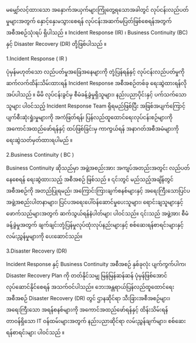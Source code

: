 မမျှော်လင့်ထားသော အနှောက်အယှက်များကြုံတွေ့ရသောအခါတွင် လုပ်ငန်းလည်ပတ်မှုများအတွက် နှောင့်နှေးမသွားစေရန် လုပ်ငန်းအဆက်မပြတ်ဖြစ်စေရန်အတွက် အစီအစဉ်သုံးရပ် ရှိပါသည် ။ Incident Response (IR) ၊ Business Continuity (BC) နှင့် Disaster Recovery (DR) တို့ဖြစ်ပါသည် ။

1.Incident Response ( IR )

ပုံမှန်မဟုတ်သော လည်ပတ်မှုအခြေအနေများကို တုံ့ပြန်ရန်နှင့် လုပ်ငန်းလည်ပတ်မှုကို ဆက်လက်ထိန်းသိမ်းထားရန် Incident Response အစီအစဉ်တစ်ခု ရေးဆွဲထားရန်လိုအပ်ပါသည် ။ မိမိ လုပ်ငန်းခွင်မှ စီမံခန့်ခွဲမှုရှိသူများ၊ နည်းပညာပိုင်းနှင့် ပက်သက်သောသူများ ပါ၀င်သည့် Incident Response Team ရှိရမည်ဖြစ်ပြီး အဖြစ်အပျက်ကြောင့် ပျက်စီးဆုံးရှုံးမှုများကို အကဲဖြတ်ရန်၊ ပြန်လည်ထူထောင်ရေးလုပ်ငန်းစဉ်များကို အကောင်အထည်ဖော်ရန်နှင့် ထပ်ဖြစ်ခြင်းမှ ကာကွယ်ရန် အနာဂတ်အစီအမံများကို ရေးဆွဲသတ်မှတ်ထားရပါမည် ။

2.Business Continuity ( BC )

Business Continuity ဆိုသည်မှာ အဖွဲ့အစည်းအား အကျပ်အတည်းအတွင်း လည်ပတ်နေစေရန် ရေးဆွဲထားသည့် အစီအစဉ် ဖြစ်သည် ။ ၎င်းတွင် မည်သည့်အချိန်တွင် အစီအစဉ်ကို အတည်ပြုရမည်၊ အကြောင်းကြားချက်စနစ်များနှင့် အရေးကြီးသောပြင်ပအဖွဲ့အစည်းပါတနာများ၊ ပြင်ပအရေးပေါ်ဝန်ဆောင်မှုပေးသူများ၊ ရောင်းချသူများနှင့် ဖောက်သည်များအတွက် ဆက်သွယ်ရန်နံပါတ်များ ပါဝင်သည်။ ၎င်းသည် အဖွဲ့အား စီမံခန့်ခွဲမှုအတွက် ချက်ချင်းတုံ့ပြန်မှုလုပ်ထုံးလုပ်နည်းများနှင့် စစ်ဆေးရန်စာရင်းများနှင့် လမ်းညွှန်မှုများကို ပေးဆောင်သည်။

3.Disaster Recovery (DR)

Incident Response နှင့် Business Continuity အစီအစဉ် နှစ်ခုလုံး ပျက်ကွက်ပါက၊ Disaster Recovery Plan ကို တတ်နိုင်သမျှ မြန်မြန်ဆန်ဆန် ပုံမှန်ဖြစ်အောင် လုပ်ဆောင်နိုင်စေရန် အသက်ဝင်ပါသည်။ ဘေးအန္တရာယ်ပြန်လည်ထူထောင်ရေးအစီအစဉ် Disaster Recovery (DR) တွင် ဌာနဆိုင်ရာ သီးခြားအစီအစဉ်များ၊ အရေးကြီးသော အရန်စနစ်များကို အကောင်အထည်ဖော်ရန်နှင့် ထိန်းသိမ်းရန် တာဝန်ရှိသော IT ဝန်ထမ်းများအတွက် နည်းပညာဆိုင်ရာ လမ်းညွှန်ချက်များ၊ စစ်ဆေးရန်စာရင်းများ ပါဝင်သည် ။
